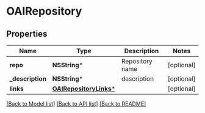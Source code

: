 # OAIRepository

## Properties
Name | Type | Description | Notes
------------ | ------------- | ------------- | -------------
**repo** | **NSString*** | Repository name | [optional] 
**_description** | **NSString*** | description | [optional] 
**links** | [**OAIRepositoryLinks***](OAIRepositoryLinks.md) |  | [optional] 

[[Back to Model list]](../README.md#documentation-for-models) [[Back to API list]](../README.md#documentation-for-api-endpoints) [[Back to README]](../README.md)


